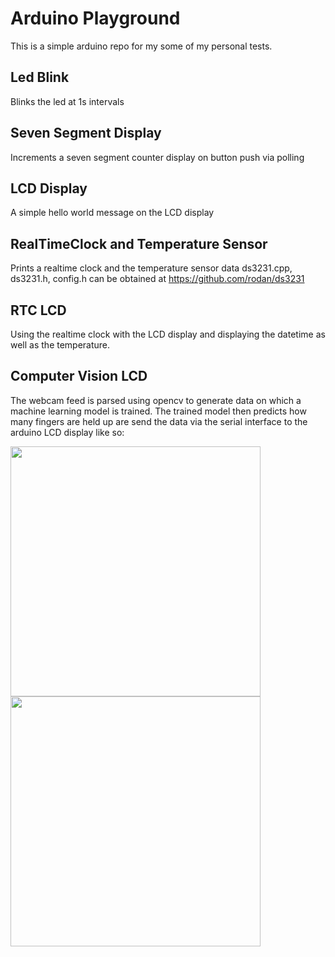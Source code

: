# Arduino Playground
This is a simple arduino repo for my some of my personal tests.

## Led Blink
Blinks the led at 1s intervals

## Seven Segment Display
Increments a seven segment counter display on button push via polling

## LCD Display
A simple hello world message on the LCD display

## RealTimeClock and Temperature Sensor
Prints a realtime clock and the temperature sensor data
ds3231.cpp, ds3231.h, config.h can be obtained at https://github.com/rodan/ds3231

## RTC LCD
Using the realtime clock with the LCD display and displaying the datetime as well as the temperature.

## Computer Vision LCD
The webcam feed is parsed using opencv to generate data on which a machine learning model is trained. The trained model then predicts how many fingers are held up are send the data via the serial interface to the arduino LCD display like so:


<p float="left">
    <img src="./Computer_Vision_LCD/demos/monitor.gif" width="400" height="400" />
    <img src="./Computer_Vision_LCD/demos/lcd.gif" width="400" height="400" />
</p>